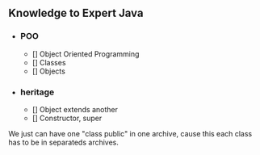 ## Knowledge to Expert Java

- ### POO
  - [] Object Oriented Programming
  - [] Classes
  - [] Objects
- ### heritage
  - [] Object extends another
  - [] Constructor, super


We just can have one "class public" in one archive, cause this each class has to be in separateds archives.